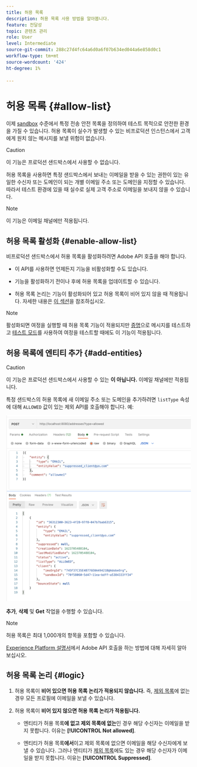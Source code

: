 ```yaml
---
title: 허용 목록
description: 허용 목록 사용 방법을 알아봅니다.
feature: 전달성
topic: 콘텐츠 관리
role: User
level: Intermediate
source-git-commit: 288c27d4fc64a6d0a6f07b634ed044a6e858d0c1
workflow-type: tm+mt
source-wordcount: '424'
ht-degree: 1%

---
```


# 허용 목록 {#allow-list}

이제 [sandbox](administration/sandboxes.md) 수준에서 특정 전송 안전 목록을 정의하여 테스트 목적으로 안전한 환경을 가질 수 있습니다. 허용 목록이 실수가 발생할 수 있는 비프로덕션 인스턴스에서 고객에게 원치 않는 메시지를 보낼 위험이 없습니다.

>[!CAUTION]
>
>이 기능은 프로덕션 샌드박스에서 사용할 수 없습니다.

허용 목록을 사용하면 특정 샌드박스에서 보내는 이메일을 받을 수 있는 권한이 있는 유일한 수신자 또는 도메인이 되는 개별 이메일 주소 또는 도메인을 지정할 수 있습니다. 따라서 테스트 환경에 있을 때 실수로 실제 고객 주소로 이메일을 보내지 않을 수 있습니다.

>[!NOTE]
>
>이 기능은 이메일 채널에만 적용됩니다.

## 허용 목록 활성화 {#enable-allow-list}

비프로덕션 샌드박스에서 허용 목록을 활성화하려면 Adobe API 호출을 해야 합니다.

* 이 API를 사용하면 언제든지 기능을 비활성화할 수도 있습니다.

* 기능을 활성화하기 전이나 후에 허용 목록을 업데이트할 수 있습니다.

* 허용 목록 논리는 기능이 활성화되어 있고 허용 목록이 비어 있지 않을 때 적용됩니다. 자세한 내용은 [이 섹션](#logic)을 참조하십시오.

>[!NOTE]
>
>활성화되면 여정을 실행할 때 허용 목록 기능이 적용되지만 [증명](preview.md#send-proofs)으로 메시지를 테스트하고 [테스트 모드](building-journeys/testing-the-journey.md)를 사용하여 여정을 테스트할 때에도 이 기능이 적용됩니다.

## 허용 목록에 엔티티 추가 {#add-entities}

>[!CAUTION]
>
>이 기능은 프로덕션 샌드박스에서 사용할 수 있는 **이 아닙니다.** 이메일 채널에만 적용됩니다.

특정 샌드박스의 허용 목록에 새 이메일 주소 또는 도메인을 추가하려면 `listType` 속성에 대해 `ALLOWED` 값이 있는 제외 API를 호출해야 합니다. 예:

![](assets/allow-list-api.png)

**추가**, **삭제** 및 **Get** 작업을 수행할 수 있습니다.

>[!NOTE]
>
>허용 목록은 최대 1,000개의 항목을 포함할 수 있습니다.

[Experience Platform 설명서](https://experienceleague.adobe.com/docs/experience-platform/landing/platform-apis/api-guide.html?lang=en)에서 Adobe API 호출을 하는 방법에 대해 자세히 알아보십시오.

## 허용 목록 논리 {#logic}

<!-- When the allowed list is \[enabled\]\(\add link here\) at the sandbox level using the API call above, the following applies.-->

1. 허용 목록이 **비어 있으면 허용 목록 논리가 적용되지 않습니다.** 즉, [제외 목록](suppression-list.md)에 없는 경우 모든 프로필에 이메일을 보낼 수 있습니다.

1. 허용 목록이 **비어 있지 않으면 허용 목록 논리가 적용됩니다.**

   * 엔티티가 허용 목록&#x200B;**에 없고 제외 목록에 없는**&#x200B;인 경우 해당 수신자는 이메일을 받지 못합니다. 이유는 **[!UICONTROL Not allowed]**.

   * 엔티티가 허용 목록&#x200B;**에서**&#x200B;이고 제외 목록에 없으면 이메일을 해당 수신자에게 보낼 수 있습니다. 그러나 엔티티가 [제외 목록](suppression-list.md)에도 있는 경우 해당 수신자가 이메일을 받지 못합니다. 이유는 **[!UICONTROL Suppressed]**.




